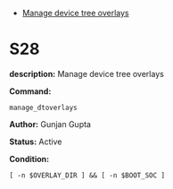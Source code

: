 - [Manage device tree overlays](#s28)

# S28

**description:** Manage device tree overlays

**Command:** 
~~~
manage_dtoverlays
~~~

**Author:** Gunjan Gupta

**Status:** Active

**Condition:**
~~~
[ -n $OVERLAY_DIR ] && [ -n $BOOT_SOC ]
~~~

